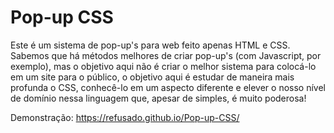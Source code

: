# Pop-up CSS
Este é um sistema de pop-up's para web feito apenas HTML e CSS. Sabemos que há métodos melhores de criar pop-up's (com Javascript, por exemplo), mas o objetivo aqui não é criar o melhor sistema para colocá-lo em um site para o público, o objetivo aqui é estudar de maneira mais profunda o CSS, conhecê-lo em um aspecto diferente e elever o nosso nível de domínio nessa linguagem que, apesar de simples, é muito poderosa!

Demonstração: https://refusado.github.io/Pop-up-CSS/
